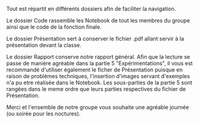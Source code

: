 Tout est répartit en différents dossiers afin de faciliter la navigation.

Le dossier Code rassemble les Notebook de tout les membres du groupe ainsi que le code de la fonction finale.

Le dossier Présentation sert à conserver le fichier .pdf allant servir à la présentation devant la classe.

Le dossier Rapport conserve notre rapport général. Afin que la lecture se passe de manière agréable dans la partie 5 "Expérimentations", il 
vous est recommandé d'utiliser également le ficher de Présentation puisque en raison de problèmes techniques, l'insertion d'images servant
d'exemples n'a pu etre réalisée dans le Notebook. 
Les sous-parties de la partie 5 sont rangées dans le meme ordre que leurs parties respectives du fichier de Présentation.

Merci et l'ensemble de notre groupe vous souhaite une agréable journée (ou soirée pour les noctures).
